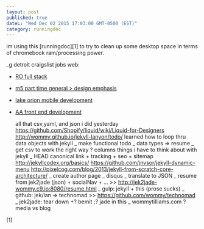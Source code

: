 ```yaml
---
layout: post
published: true
dateL: "Wed Dec 02 2015 17:03:00 GMT-0500 (EST)"
category: runningdoc
---
```



im using this [runningdoc][1] to try to clean up some desktop space in terms of chromebook ram/processing power.

_g detroit craigslist jobs web:

- [RO full stack ](https://detroit.craigslist.org/okl/web/5331939890.html)
- [m5 part time general > design emphasis](https://detroit.craigslist.org/okl/web/5312306951.html)
- [lake orion mobile development](https://detroit.craigslist.org/okl/web/5309776445.html)
- [AA front end development](https://toledo.craigslist.org/web/5338283761.html)

  all that csv,yaml, and json i did yesterday
<https://github.com/Shopify/liquid/wiki/Liquid-for-Designers>
<http://wommy.github.io/jekyll-lanyon/todo/>
  learned how to loop thru data objects with jekyll
_ make functional todo
_ data types => resume
_ get csv to work the right way ? columns
  things i have to think about with jekyll
_ HEAD canonical link + tracking + seo + sitemap
  <http://jekyllcodex.org/basics/>
    <https://github.com/jnvsor/jekyll-dynamic-menu>
  <http://pixelcog.com/blog/2013/jekyll-from-scratch-core-architecture/>
_ create author page
_ disqus
_ translate to JSON
_ resume from jek2jade (json) + socialNav + ... >> <http://jek2jade-wommy.c9.io:8080/resume.html>
_ gulp: jekyll + this (prose sucks)
_ github: jek/lan => technomad >> <https://github.com/wommy/technomad>
_ jek2jade: tear down +? bemit ;? jade in this
_ wommytilliams.com ? media vs blog




[1]
